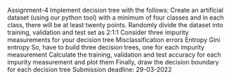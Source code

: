 Assignment-4
Implement decision tree with the follows:
Create an artificial dataset (using our python tool) with a minimum of four classes and in each class, there will be at least twenty points.
Randomly divide the dataset into training, validation and test set as 2:1:1 
Consider three impurity measurements for your decision tree
Misclassification errors
Entropy
Gini entropy
So, have to build three decision trees, one for each impurity measurement
Calculate the training, validation and test accuracy for each impurity measurement and plot them
Finally, draw the decision boundary for each decision tree
Submission deadline: 29-03-2022
